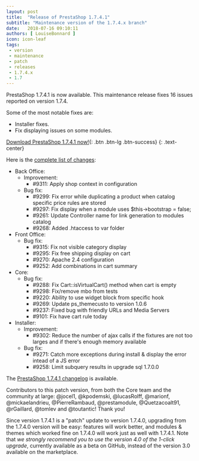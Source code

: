 ```yaml
---
layout: post
title:  "Release of PrestaShop 1.7.4.1"
subtitle: "Maintenance version of the 1.7.4.x branch"
date:   2018-07-16 09:10:11
authors: [ LouiseBonnard ]
icon: icon-leaf
tags:
 - version
 - maintenance
 - patch
 - releases
 - 1.7.4.x
 - 1.7
---
```


PrestaShop 1.7.4.1 is now available. This maintenance release fixes 16 issues reported on version 1.7.4.

Some of the most notable fixes are:

* Installer fixes.
* Fix displaying issues on some modules.

[Download PrestaShop 1.7.4.1 now!](https://www.prestashop.com/en/download){: .btn .btn-lg .btn-success}
{: .text-center}

Here is the [complete list of changes](https://github.com/PrestaShop/PrestaShop/pulls?utf8=%E2%9C%93&q=is%3Apr%20milestone%3A1.7.4.1):
    
- Back Office:
  - Improvement:
    - #9311: Apply shop context in configuration
  - Bug fix:
    - #9299: Fix error while duplicating a product when catalog specific price rules are stored
    - #9297: Fix display when a module uses $this->bootstrap = false;
    - #9261: Update Controller name for link generation to modules catalog
    - #9268: Added .htaccess to var folder
- Front Office:
  - Bug fix:
    - #9315: Fix not visible category display
    - #9295: Fix free shipping display on cart
    - #9270: Apache 2.4 configuration
    - #9252: Add combinations in cart summary
- Core:
  - Bug fix:
    - #9288: Fix Cart::isVirtualCart() method when cart is empty
    - #9298: Fix/remove mbo from tests
    - #9220: Ability to use widget block from specific hook
    - #9269: Update ps_themecusto to version 1.0.6
    - #9237: Fixed bug with friendly URLs and Media Servers
    - #9101: Fix have cart rule today
- Installer:
  - Improvement:
    - #9302: Reduce the number of ajax calls if the fixtures are not too larges and if there's enough memory available
  - Bug fix:
    - #9271: Catch more exceptions during install & display the error intead of a JS error
    - #9258: Limit subquery results in upgrade sql 1.7.0.0


The [PrestaShop 1.7.4.1 changelog](https://download.prestashop.com/download/releases/changelog_1.7.4.1.txt) is available.

Contributors to this patch version, from both the Core team and the community at large: @jocel1, @kpodemski, @lucasRolff, @marionf, @mickaelandrieu, @PierreRambaud, @prestamodule, @Quetzacoalt91, @rGaillard, @tomlev and @toutantic! Thank you!

Since version 1.7.4.1 is a "patch" update to version 1.7.4.0, upgrading from the 1.7.4.0 version will be easy: features will work better, and modules & themes which worked fine on 1.7.4.0 will work just as well with 1.7.4.1. Note that *we strongly recommend you to use the version 4.0 of the 1-click upgrade*, currently available as a beta on GitHub, instead of the version 3.0 available on the marketplace.
